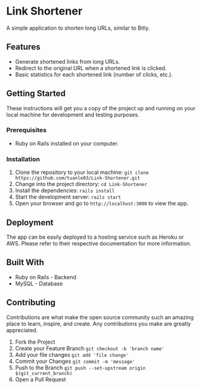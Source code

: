 # Link Shortener
A simple application to shorten long URLs, similar to Bitly.

## Features
- Generate shortened links from long URLs.
- Redirect to the original URL when a shortened link is clicked.
- Basic statistics for each shortened link (number of clicks, etc.).
## Getting Started
These instructions will get you a copy of the project up and running on your local machine for development and testing purposes.

### Prerequisites
- Ruby on Rails installed on your computer.
### Installation
1. Clone the repository to your local machine: `git clone https://github.com/tuanle03/Link-Shortener.git`
2. Change into the project directory: `cd Link-Shortener`
3. Install the dependencies: `rails install`
4. Start the development server: `rails start`
5. Open your browser and go to `http://localhost:3000` to view the app.
## Deployment
The app can be easily deployed to a hosting service such as Heroku or AWS. Please refer to their respective documentation for more information.

## Built With
- Ruby on Rails - Backend
- MySQL - Database

## Contributing
Contributions are what make the open source community such an amazing place to learn, inspire, and create. Any contributions you make are greatly appreciated.

1. Fork the Project
2. Create your Feature Branch `git checkout -b 'branch name'`
3. Add your file changes `git add 'file change'`
3. Commit your Changes `git commit -m 'message'`
4. Push to the Branch `git push --set-upstream origin $(git_current_branch)`
5. Open a Pull Request
